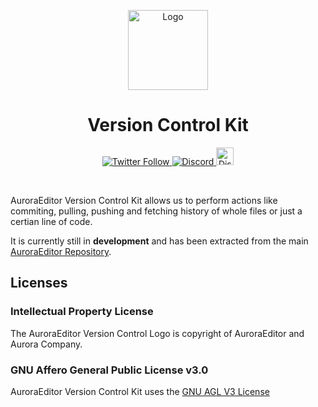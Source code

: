 <p align="center">
  <img alt="Logo" src="https://user-images.githubusercontent.com/63672227/193885608-d6217c57-6a12-4470-a0c7-f1ecc80bc3f2.png" width="128px;" height="128px;">
</p>

<p align="center">
  <h1 align="center">Version Control Kit</h1>
</p>

<p align="center">
  <a href='https://twitter.com/Aurora_Editor' target='_blank'>
    <img alt="Twitter Follow" src="https://img.shields.io/twitter/follow/Aurora_Editor?color=f6579d&style=for-the-badge">
  </a>
  <a href='https://discord.gg/5aecJ4rq9D' target='_blank'>
    <img alt="Discord" src="https://img.shields.io/discord/997410333348077620?color=f98a6c&style=for-the-badge">
  </a>
  <a href='https://chat.whatsapp.com/IOoaSbj7Km4BH3k5wlJPx0' target='_blank'>
    <img alt="Discord" src="https://upload.wikimedia.org/wikipedia/commons/6/6b/WhatsApp.svg" height='28px' width='28px'>
  </a>
</p>

<br/>

AuroraEditor Version Control Kit allows us to perform actions like commiting, pulling, pushing and fetching history of whole files or just a certian line of code.

It is currently still in **development** and has been extracted from the main [AuroraEditor Repository](https://github.com/AuroraEditor/AuroraEditor).

## Licenses

### Intellectual Property License

The AuroraEditor Version Control Logo is copyright of AuroraEditor and Aurora Company.

### GNU Affero General Public License v3.0

AuroraEditor Version Control Kit uses the [GNU AGL V3 License](https://github.com/AuroraEditor/Version-Control-Kit/blob/main/LICENSE)
